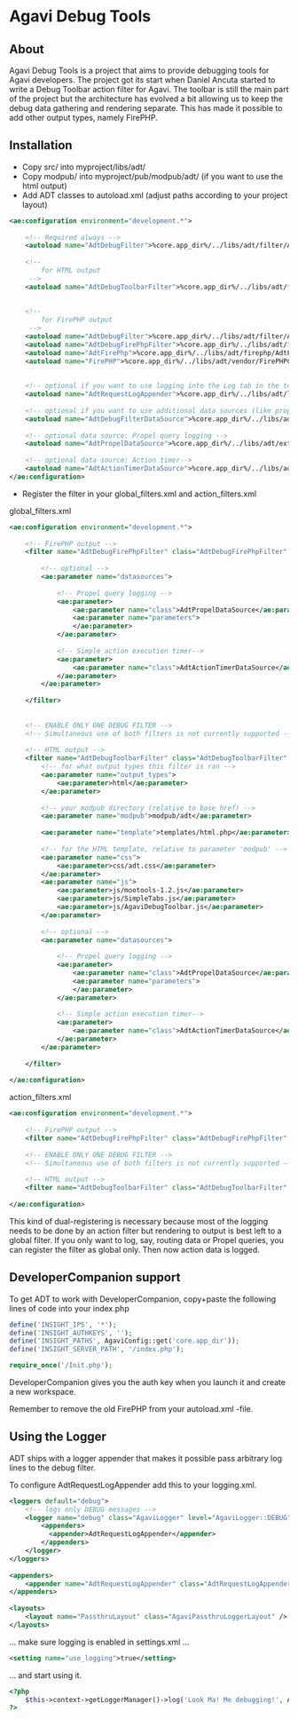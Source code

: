 # Agavi Debug Tools

## About
Agavi Debug Tools is a project that aims to provide debugging tools for Agavi developers. The project got its start when Daniel Ancuta started to write a Debug Toolbar action filter for Agavi. The toolbar is still the main part of the project but the architecture has evolved a bit allowing us to keep the debug data gathering and rendering separate. This has made it possible to add other output types, namely FirePHP.

## Installation
 * Copy src/ into myproject/libs/adt/
 * Copy modpub/ into myproject/pub/modpub/adt/ (if you want to use the html output)
 * Add ADT classes to autoload.xml (adjust paths according to your project layout)

```xml
<ae:configuration environment="development.*">
 
	<!-- Required always -->
	<autoload name="AdtDebugFilter">%core.app_dir%/../libs/adt/filter/AdtDebugFilter.class.php</autoload>
 
	<!--
		for HTML output
	 -->
	<autoload name="AdtDebugToolbarFilter">%core.app_dir%/../libs/adt/filter/AdtDebugToolbarFilter.class.php</autoload>
 
 
	<!--
		for FirePHP output
	 -->
	<autoload name="AdtDebugFilter">%core.app_dir%/../libs/adt/filter/AdtDebugFilter.class.php</autoload>
	<autoload name="AdtDebugFirePhpFilter">%core.app_dir%/../libs/adt/filter/AdtDebugFirePhpFilter.class.php</autoload>
	<autoload name="AdtFirePhp">%core.app_dir%/../libs/adt/firephp/AdtFirePhp.class.php</autoload>
	<autoload name="FirePHP">%core.app_dir%/../libs/adt/vendor/FirePHPCore/FirePHP.class.php</autoload>
 
 
	<!-- optional if you want to use logging into the Log tab in the toolbar -->
	<autoload name="AdtRequestLogAppender">%core.app_dir%/../libs/adt/logging/AdtRequestLogAppender.class.php</autoload>
 
	<!-- optional if you want to use additional data sources (like propel logging)-->
	<autoload name="AdtDebugFilterDataSource">%core.app_dir%/../libs/adt/datasource/AdtDebugFilterDataSource.class.php</autoload>
 
	<!-- optional data source: Propel query logging -->
	<autoload name="AdtPropelDataSource">%core.app_dir%/../libs/adt/extras/AdtPropelDataSource.class.php</autoload>
 
	<!-- optional data source: Action timer-->
	<autoload name="AdtActionTimerDataSource">%core.app_dir%/../libs/adt/extras/AdtActionTimerDataSource.class.php</autoload>
</ae:configuration>

```

 * Register the filter in your global_filters.xml and action_filters.xml

global_filters.xml

```xml
<ae:configuration environment="development.*">
 
	<!-- FirePHP output -->
	<filter name="AdtDebugFirePhpFilter" class="AdtDebugFirePhpFilter" enabled="true">
 
		<!-- optional -->
		<ae:parameter name="datasources">
 
			<!-- Propel query logging -->
			<ae:parameter>
				<ae:parameter name="class">AdtPropelDataSource</ae:parameter>
				<ae:parameter name="parameters">
				</ae:parameter>
			</ae:parameter>
 
			<!-- Simple action execution timer-->
			<ae:parameter>
				<ae:parameter name="class">AdtActionTimerDataSource</ae:parameter>
			</ae:parameter>
		</ae:parameter>
 
	</filter>
 
 
	<!-- ENABLE ONLY ONE DEBUG FILTER -->
	<!-- Simultaneous use of both filters is not currently supported -->
 
	<!-- HTML output -->
	<filter name="AdtDebugToolbarFilter" class="AdtDebugToolbarFilter"  enabled="false">
		<!-- for what output types this filter is ran -->
		<ae:parameter name="output_types">
			<ae:parameter>html</ae:parameter>
		</ae:parameter>
 
		<!-- your modpub directory (relative to base href) -->
		<ae:parameter name="modpub">modpub/adt</ae:parameter>
 
		<ae:parameter name="template">templates/html.php</ae:parameter>
 
		<!-- for the HTML template, relative to parameter 'modpub' -->
		<ae:parameter name="css">
			<ae:parameter>css/adt.css</ae:parameter>
		</ae:parameter>
		<ae:parameter name="js">
			<ae:parameter>js/mootools-1.2.js</ae:parameter>
			<ae:parameter>js/SimpleTabs.js</ae:parameter>
			<ae:parameter>js/AgaviDebugToolbar.js</ae:parameter>
		</ae:parameter>
 
		<!-- optional -->
		<ae:parameter name="datasources">
 
			<!-- Propel query logging -->
			<ae:parameter>
				<ae:parameter name="class">AdtPropelDataSource</ae:parameter>
				<ae:parameter name="parameters">
				</ae:parameter>
			</ae:parameter>
 
			<!-- Simple action execution timer-->
			<ae:parameter>
				<ae:parameter name="class">AdtActionTimerDataSource</ae:parameter>
			</ae:parameter>
		</ae:parameter>
 
	</filter>
 
</ae:configuration>
```

action_filters.xml

```xml
<ae:configuration environment="development.*">
 
	<!-- FirePHP output -->
	<filter name="AdtDebugFirePhpFilter" class="AdtDebugFirePhpFilter" enabled="true" />
 
	<!-- ENABLE ONLY ONE DEBUG FILTER -->
	<!-- Simultaneous use of both filters is not currently supported -->
 
	<!-- HTML output -->
	<filter name="AdtDebugToolbarFilter" class="AdtDebugToolbarFilter" enabled="false" />
 
</ae:configuration>

```

This kind of dual-registering is necessary because most of the logging needs to be done by an action filter but rendering to output is best left to a global filter. If you only want to log, say, routing data or Propel queries, you can register the filter as global only. Then now action data is logged.

## DeveloperCompanion support

To get ADT to work with DeveloperCompanion, copy+paste the following lines of code into your index.php

```php
define('INSIGHT_IPS', '*');
define('INSIGHT_AUTHKEYS', '');
define('INSIGHT_PATHS', AgaviConfig::get('core.app_dir'));
define('INSIGHT_SERVER_PATH', '/index.php');

require_once('/Init.php');
```

DeveloperCompanion gives you the auth key when you launch it and create a new workspace.

Remember to remove the old FirePHP from your autoload.xml -file.

## Using the Logger

ADT ships with a logger appender that makes it possible pass arbitrary log lines to the debug filter.

To configure AdtRequestLogAppender add this to your logging.xml.

```xml
<loggers default="debug">
	<!-- logs only DEBUG messages -->
	<logger name="debug" class="AgaviLogger" level="AgaviLogger::DEBUG">
		<appenders>
		  <appender>AdtRequestLogAppender</appender>
		</appenders>
	</logger>
</loggers>
 
<appenders>
	<appender name="AdtRequestLogAppender" class="AdtRequestLogAppender" layout="PassthruLayout" />
</appenders>
 
<layouts>
	<layout name="PassthruLayout" class="AgaviPassthruLoggerLayout" />
</layouts>

```

... make sure logging is enabled in settings.xml ... 

```xml
<setting name="use_logging">true</setting>
```

... and start using it.

```php
<?php
	$this->context->getLoggerManager()->log('Look Ma! Me debugging!', AgaviLogger::DEBUG);
?>
```
